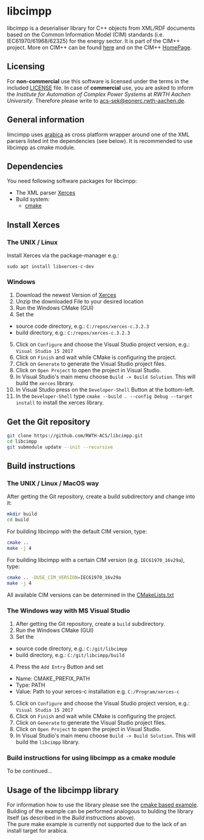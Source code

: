 libcimpp
========
libcimpp is a deserialiser library for C++ objects from XML/RDF documents based on the Common Information Model (CIM) standards (i.e. IEC61970/61968/62325) for the energy sector.
It is part of the CIM++ project. More on CIM++ can be found [here](http://rdcu.be/vOop) and on the CIM++ [HomePage](http://fein-aachen.org/projects/cimpp).

## Licensing
For **non-commercial** use this software is licensed under the terms in the included [LICENSE](LICENSE) file.
In case of **commercial** use, you are asked to inform the *Institute for Automation of Complex Power Systems* at *RWTH Aachen University*. Therefore please write to [acs-sek@eonerc.rwth-aachen.de](mailto:acs-sek@eonerc.rwth-aachen.de).

## General information
limcimpp uses [arabica](http://www.jezuk.co.uk/cgi-bin/view/arabica) as cross platform wrapper around one of the XML parsers listed int the dependencies (see below).
It is recommended to use libcimpp as cmake module.

## Dependencies
You need following software packages for libcimpp:
+ The XML parser [Xerces](http://xerces.apache.org/xerces-c/)
+ Build system:
  + [cmake](https://cmake.org/)

## Install Xerces
### The UNIX / Linux
Install Xerces via the package-manager e.g.:
```
sudo apt install libxerces-c-dev
```
### Windows
1. Download the newest Version of [Xerces](https://xerces.apache.org/xerces-c/download.cgi)
2. Unzip the downloaded File to your desired location
3. Run the Windows CMake (GUI)
4. Set the
* source code directory, e.g.: `C:/repos/xerces-c.3.2.3`
* build directory, e.g.: `C:/repos/xerces-c.3.2.3`
5. Click on `Configure` and choose the Visual Studio project version, e.g.: `Visual Studio 15 2017`
6. Click on `Finish` and wait while CMake is configuring the project.
7. Click on `Generate` to generate the Visual Studio project files.
8. Click on `Open Project` to open the project in Visual Studio.
9. In Visual Studio's main menu choose `Build -> Build Solution`. This will build the `xerces` library.
10. In Visual Studio press on the `Developer-Shell` Button at the bottom-left.
11. In the `Developer-Shell` type `cmake --build . --config Debug --target install` to install the xerces library.



## Get the Git repository
```bash
git clone https://github.com/RWTH-ACS/libcimpp.git
cd libcimpp
git submodule update --init --recursive
```

## Build instructions
### The UNIX / Linux / MacOS way
After getting the Git repository, create a build subdirectory and change into it:
```bash
mkdir build
cd build
```

For building libcimpp with the default CIM version, type:
```bash
cmake ..
make -j 4
```

For building libcimpp with a certain CIM version (e.g. `IEC61970_16v29a`), type:
```bash
cmake .. -DUSE_CIM_VERSION=IEC61970_16v29a
make -j 4
```
All available CIM versions can be determined in the [CMakeLists.txt](CMakeLists.txt)

### The Windows way with MS Visual Studio
1. After getting the Git repository, create a `build` subdirectory.
2. Run the Windows CMake (GUI)
3. Set the
* source code directory, e.g.: `C:/git/libcimpp`
* build directory, e.g.: `C:/git/libcimpp/build`
4. Press the `Add Entry` Button and set
* Name: CMAKE_PREFIX_PATH
* Type: PATH
* Value: Path to your xerces-c installation e.g. `C:/Program/xerces-c`
5. Click on `Configure` and choose the Visual Studio project version, e.g.: `Visual Studio 15 2017`
6. Click on `Finish` and wait while CMake is configuring the project.
7. Click on `Generate` to generate the Visual Studio project files.
8. Click on `Open Project` to open the project in Visual Studio.
9. In Visual Studio's main menu choose `Build -> Build Solution`. This will build the `libcimpp` library.

### Build instructions for using libcimpp as a cmake module
To be continued...


## Usage of the libcimpp library
For information how to use the library please see the [cmake based example](https://git.rwth-aachen.de/acs/core/cim/cimpp/libcimpp/tree/master/examples/cmake).
Building of the example can be performed analogous to bulding the library itself (as described in the *Build instructions* above).<br>
The pure make example is currently not supported due to the lack of an install target for arabica.